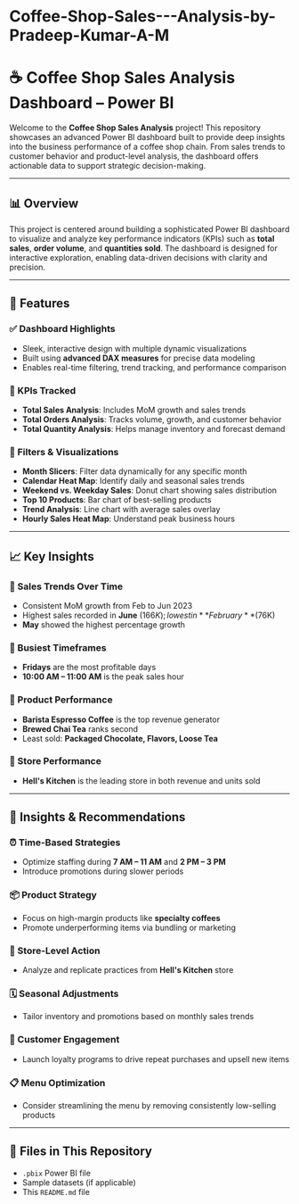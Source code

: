 # Coffee-Shop-Sales---Analysis-by-Pradeep-Kumar-A-M
# ☕ Coffee Shop Sales Analysis Dashboard – Power BI

Welcome to the **Coffee Shop Sales Analysis** project! This repository showcases an advanced Power BI dashboard built to provide deep insights into the business performance of a coffee shop chain. From sales trends to customer behavior and product-level analysis, the dashboard offers actionable data to support strategic decision-making.

---

## 📊 Overview

This project is centered around building a sophisticated Power BI dashboard to visualize and analyze key performance indicators (KPIs) such as **total sales**, **order volume**, and **quantities sold**. The dashboard is designed for interactive exploration, enabling data-driven decisions with clarity and precision.

---

## 🚀 Features

### ✅ Dashboard Highlights

- Sleek, interactive design with multiple dynamic visualizations
- Built using **advanced DAX measures** for precise data modeling
- Enables real-time filtering, trend tracking, and performance comparison

### 📌 KPIs Tracked
- **Total Sales Analysis**: Includes MoM growth and sales trends
- **Total Orders Analysis**: Tracks volume, growth, and customer behavior
- **Total Quantity Analysis**: Helps manage inventory and forecast demand

### 📅 Filters & Visualizations
- **Month Slicers**: Filter data dynamically for any specific month
- **Calendar Heat Map**: Identify daily and seasonal sales trends
- **Weekend vs. Weekday Sales**: Donut chart showing sales distribution
- **Top 10 Products**: Bar chart of best-selling products
- **Trend Analysis**: Line chart with average sales overlay
- **Hourly Sales Heat Map**: Understand peak business hours

---

## 📈 Key Insights

### 🔹 Sales Trends Over Time
- Consistent MoM growth from Feb to Jun 2023
- Highest sales recorded in **June** ($166K); lowest in **February** ($76K)
- **May** showed the highest percentage growth

### 🔹 Busiest Timeframes
- **Fridays** are the most profitable days
- **10:00 AM – 11:00 AM** is the peak sales hour

### 🔹 Product Performance
- **Barista Espresso Coffee** is the top revenue generator
- **Brewed Chai Tea** ranks second
- Least sold: **Packaged Chocolate, Flavors, Loose Tea**

### 🔹 Store Performance
- **Hell's Kitchen** is the leading store in both revenue and units sold

---

## 📌 Insights & Recommendations

### ⏰ Time-Based Strategies
- Optimize staffing during **7 AM – 11 AM** and **2 PM – 3 PM**
- Introduce promotions during slower periods

### 📦 Product Strategy
- Focus on high-margin products like **specialty coffees**
- Promote underperforming items via bundling or marketing

### 🏪 Store-Level Action
- Analyze and replicate practices from **Hell's Kitchen** store

### 🗓️ Seasonal Adjustments
- Tailor inventory and promotions based on monthly sales trends

### 🎯 Customer Engagement
- Launch loyalty programs to drive repeat purchases and upsell new items

### 📋 Menu Optimization
- Consider streamlining the menu by removing consistently low-selling products

---

## 📁 Files in This Repository
- `.pbix` Power BI file
- Sample datasets (if applicable)
- This `README.md` file






